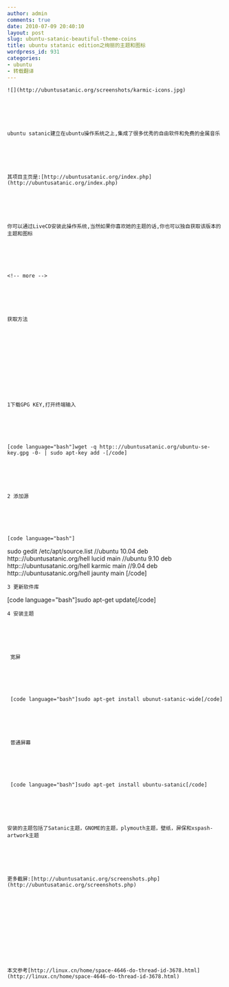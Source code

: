 ```yaml
---
author: admin
comments: true
date: 2010-07-09 20:40:10
layout: post
slug: ubuntu-satanic-beautiful-theme-coins
title: ubuntu statanic edition之绚丽的主题和图标
wordpress_id: 931
categories:
- ubuntu
- 转载翻译
---
```



	![](http://ubuntusatanic.org/screenshots/karmic-icons.jpg)






	ubuntu satanic建立在ubuntu操作系统之上,集成了很多优秀的自由软件和免费的金属音乐






	其项目主页是:[http://ubuntusatanic.org/index.php](http://ubuntusatanic.org/index.php)






	你可以通过LiveCD安装此操作系统,当然如果你喜欢她的主题的话,你也可以独自获取该版本的主题和图标






	<!-- more -->






	获取方法






	 






	1下载GPG KEY,打开终端输入






	[code language="bash"]wget -q http:://ubuntusatanic.org/ubuntu-se-key.gpg -0- | sudo apt-key add -[/code]






	2 添加源






	[code language="bash"]
 sudo gedit /etc/apt/source.list 
//ubuntu 10.04 
deb http:://ubuntusatanic.org/hell lucid main 
//ubuntu 9.10 
deb http:://ubuntusatanic.org/hell karmic main 
//9.04 
deb http:://ubuntusatanic.org/hell jaunty main
 [/code]






	3 更新软件库






	 
[code language="bash"]sudo apt-get update[/code]






	4 安装主题






	 宽屏






	 [code language="bash"]sudo apt-get install ubunut-satanic-wide[/code]






	 普通屏幕






	 [code language="bash"]sudo apt-get install ubuntu-satanic[/code]






	安装的主题包括了Satanic主题，GNOME的主题，plymouth主题，壁纸，屏保和xspash-artwork主题






	更多截屏:[http://ubuntusatanic.org/screenshots.php](http://ubuntusatanic.org/screenshots.php)






	 






	本文参考[http://linux.cn/home/space-4646-do-thread-id-3678.html](http://linux.cn/home/space-4646-do-thread-id-3678.html)






	  

	





